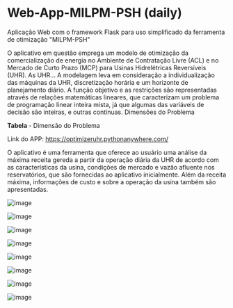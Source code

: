 # Web-App-MILPM-PSH (daily)
Aplicação Web com o framework Flask para uso simplificado da ferramenta de otimização "MILPM-PSH"

O aplicativo em questão emprega um modelo de otimização da comercialização de energia no Ambiente de Contratação Livre (ACL) e no Mercado de Curto Prazo (MCP) para Usinas Hidrelétricas Reversíveis (UHR).
As UHR...
A modelagem leva em consideração a individualização das máquinas da UHR, discretização horária e um horizonte de planejamento diário. A função objetivo e as restrições são representadas através de relações matemáticas lineares, que caracterizam um problema de programação linear inteira mista, já que algumas das variáveis de decisão são inteiras, e outras contínuas. Dimensões do Problema

**Tabela** - Dimensão do Problema

Link do APP: https://optimizeruhr.pythonanywhere.com/

O aplicativo é uma ferramenta que oferece ao usuário uma análise da máxima receita gereda a partir da operação diária da UHR
de acordo com as características da usina, condições de mercado e vazão afluente nos reservatórios, que são fornecidas
ao aplicativo inicialmente. Além da receita máxima, informações de custo e sobre a operação da usina também são apresentadas.<br>


![image](https://github.com/user-attachments/assets/7641449b-4dce-477a-af64-70464dfeb391)

![image](https://github.com/user-attachments/assets/35381c89-b081-4da4-87ea-5824ce4b01c2)

![image](https://github.com/user-attachments/assets/51e9ff05-6f71-405f-9ee9-ab9a2593e940)

![image](https://github.com/user-attachments/assets/0401c4aa-d6d9-420e-bf8f-827a5b7a7b28)

![image](https://github.com/user-attachments/assets/12a91e22-0d61-4661-82f5-c9b6d990910d)

![image](https://github.com/user-attachments/assets/3e5d9676-4d2e-4934-bfe3-b2611130f9a5)

![image](https://github.com/user-attachments/assets/98395054-25fc-4125-83e3-374c16b5e69d)

![image](https://github.com/user-attachments/assets/770c547a-2f7e-43a1-ab1d-ca25f67a6e50)
